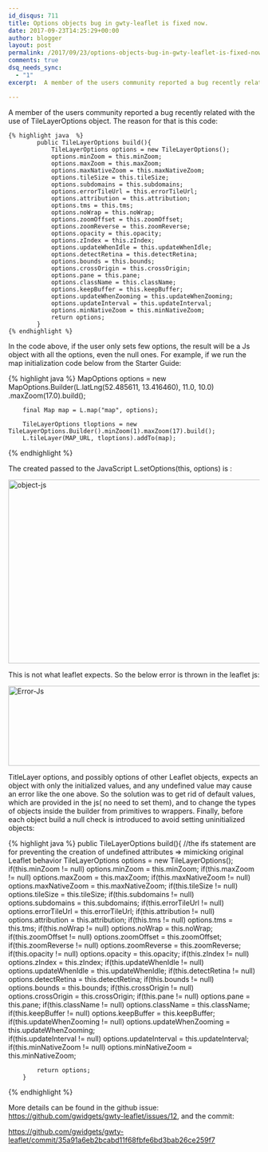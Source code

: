 ```yaml
---
id_disqus: 711
title: Options objects bug in gwty-leaflet is fixed now.
date: 2017-09-23T14:25:29+00:00
author: blogger
layout: post
permalink: /2017/09/23/options-objects-bug-in-gwty-leaflet-is-fixed-now/
comments: true
dsq_needs_sync:
  - "1"
excerpt:  A member of the users community reported a bug recently related with the use of <a>TileLayerOptions</a> object. The reason for that is this code:...

---
```

A member of the users community reported a bug recently related with the use of <a>TileLayerOptions</a> object. The reason for that is this code:

	{% highlight java  %}
			public TileLayerOptions build(){		
				TileLayerOptions options = new TileLayerOptions();
				options.minZoom = this.minZoom;
				options.maxZoom = this.maxZoom;
				options.maxNativeZoom = this.maxNativeZoom;
				options.tileSize = this.tileSize;
				options.subdomains = this.subdomains;
				options.errorTileUrl = this.errorTileUrl;
				options.attribution = this.attribution;
				options.tms = this.tms;
				options.noWrap = this.noWrap;
				options.zoomOffset = this.zoomOffset;
				options.zoomReverse = this.zoomReverse;
				options.opacity = this.opacity;
				options.zIndex = this.zIndex;
				options.updateWhenIdle = this.updateWhenIdle;
				options.detectRetina = this.detectRetina;
				options.bounds = this.bounds;
				options.crossOrigin = this.crossOrigin;
				options.pane = this.pane;
				options.className = this.className;
				options.keepBuffer = this.keepBuffer;
				options.updateWhenZooming = this.updateWhenZooming;	 
				options.updateInterval = this.updateInterval;
				options.minNativeZoom = this.minNativeZoom;		
				return options;	
			}
	{% endhighlight %}

In the code above, if the user only sets few options, the result will be a Js object with all the options, even the null ones. For example, if we run the map initialization code below from the Starter Guide: 

{% highlight java  %}
		MapOptions options = new MapOptions.Builder(L.latLng(52.485611, 13.416460), 11.0, 10.0)
	    		                       .maxZoom(17.0).build();
		
		final Map map = L.map("map", options);
			
		TileLayerOptions tloptions = new TileLayerOptions.Builder().minZoom(1).maxZoom(17).build();
		L.tileLayer(MAP_URL, tloptions).addTo(map);	
{% endhighlight %}

The created passed to the JavaScript L.setOptions(this, options) is : 

[<img src="https://s3-eu-west-1.amazonaws.com/gwidgets/uploads/2017/09/object-js.png" alt="object-js" width="520" height="368" class="aligncenter size-full wp-image-715" />](http://www.g-widgets.com/wp-content/uploads/2017/09/object-js.png)

This is not what leaflet expects. So the below error is thrown in the leaflet js: 

[<img src="https://s3-eu-west-1.amazonaws.com/gwidgets/uploads/2017/09/Error-Js.png" alt="Error-Js" width="728" height="160" class="aligncenter size-full wp-image-714" />](http://www.g-widgets.com/wp-content/uploads/2017/09/Error-Js.png)

TitleLayer options, and possibly options of other Leaflet objects, expects an object with only the initialized values, and any undefined value may cause an error like the one above. So the solution was to get rid of default values, which are provided in the js( no need to set them), and to change the types of objects inside the builder from primitives to wrappers. Finally, before each object build a null check is introduced to avoid setting uninitialized objects: 

{% highlight java  %}
    public TileLayerOptions build(){
			//the ifs statement are for preventing the creation of undefined attributes => mimicking original Leaflet behavior
			TileLayerOptions options = new TileLayerOptions();
			if(this.minZoom != null)
			 options.minZoom = this.minZoom;
			if(this.maxZoom != null)
			options.maxZoom = this.maxZoom;
			if(this.maxNativeZoom != null)
			options.maxNativeZoom = this.maxNativeZoom;
			if(this.tileSize != null)
			options.tileSize = this.tileSize;
			if(this.subdomains != null)
			options.subdomains = this.subdomains;
			if(this.errorTileUrl != null)
			options.errorTileUrl = this.errorTileUrl;
			if(this.attribution != null)
			options.attribution = this.attribution;
			if(this.tms != null)
			options.tms = this.tms;
			if(this.noWrap != null)
			options.noWrap = this.noWrap;
			if(this.zoomOffset != null)
			options.zoomOffset = this.zoomOffset;
			if(this.zoomReverse != null)
			options.zoomReverse = this.zoomReverse;
			if(this.opacity != null)
			options.opacity = this.opacity;
			if(this.zIndex != null)
			options.zIndex = this.zIndex;
			if(this.updateWhenIdle != null)
			options.updateWhenIdle = this.updateWhenIdle;
			if(this.detectRetina != null)
			options.detectRetina = this.detectRetina;
			if(this.bounds != null)
			options.bounds = this.bounds;
			if(this.crossOrigin != null)
			options.crossOrigin = this.crossOrigin;
			if(this.pane != null)
			options.pane = this.pane;
			if(this.className != null)
			options.className = this.className;
			if(this.keepBuffer != null)
			options.keepBuffer = this.keepBuffer;
			if(this.updateWhenZooming != null)
			options.updateWhenZooming = this.updateWhenZooming;	 
			if(this.updateInterval != null)
			options.updateInterval = this.updateInterval;
			if(this.minNativeZoom != null)
			options.minNativeZoom = this.minNativeZoom;
			
			return options;
		}
{% endhighlight %}

More details can be found in the github issue: <https://github.com/gwidgets/gwty-leaflet/issues/12>, and the commit:
   
<https://github.com/gwidgets/gwty-leaflet/commit/35a91a6eb2bcabd11f68fbfe6bd3bab26ce259f7>